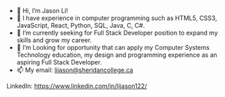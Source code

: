 - 👋 Hi, I’m Jason Li!
- 👀 I have experience in computer programming such as HTML5, CSS3, JavaScript, React, Python, SQL, Java, C, C#.
- 🌱 I’m currently seeking for Full Stack Developer position to expand my skills and grow my career.
- 💞️ I’m Looking for opportunity that can apply my Computer Systems Technology education, my design and programming experience as an aspiring Full Stack Developer.
- 📫 My email: lijason@sheridancollege.ca

LinkedIn: https://www.linkedin.com/in/lijason122/

<!---
lijason122/lijason122 is a ✨ special ✨ repository because its `README.md` (this file) appears on your GitHub profile.
You can click the Preview link to take a look at your changes.
--->
